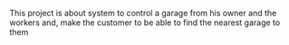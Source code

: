 This project is about system to control a garage from his owner and the workers 
and, make the customer to be able to find the nearest garage to them 
